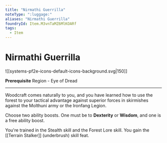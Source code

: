 ```yaml
---
title: "Nirmathi Guerrilla"
noteType: ":luggage:"
aliases: "Nirmathi Guerrilla"
foundryId: Item.M3vnTaMZ6MlKOARf
tags:
  - Item
---
```


# Nirmathi Guerrilla
![[systems-pf2e-icons-default-icons-background.svg|150]]

**Prerequisite** Region - Eye of Dread

* * *

Woodcraft comes naturally to you, and you have learned how to use the forest to your tactical advantage against superior forces in skirmishes against the Molthuni army or the Ironfang Legion.

Choose two ability boosts. One must be to **Dexterity** or **Wisdom**, and one is a free ability boost.

You're trained in the Stealth skill and the Forest Lore skill. You gain the [[Terrain Stalker]] (underbrush) skill feat.

